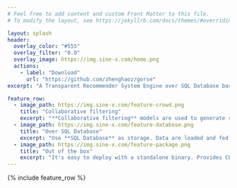 ```yaml
---
# Feel free to add content and custom Front Matter to this file.
# To modify the layout, see https://jekyllrb.com/docs/themes/#overriding-theme-defaults

layout: splash
header:
  overlay_color: "#555"
  overlay_filter: "0.0"
  overlay_image: https://img.sine-x.com/home.png
  actions:
    - label: "Download"
      url: "https://github.com/zhenghaoz/gorse"
excerpt: "A Transparent Recommender System Engine over SQL Database based on Collaborative Filtering written in Go."

feature_row:
  - image_path: https://img.sine-x.com/feature-crowd.png
    title: "Collaborative filtering"
    excerpt: "**Collaborative filtering** models are used to generate recommendation. Models includes matrix factorization, k nearest neighbor, slope one and co-clustering."
  - image_path: https://img.sine-x.com/feature-database.png
    title: "Over SQL Database"
    excerpt: "Use **SQL Database** as storage. Data are loaded and fed to the model automatically. Recommendations are generated and cached in database."
  - image_path: https://img.sine-x.com/feature-package.png
    title: "Out of the box"
    excerpt: "It's easy to deploy with a standalone binary. Provides CLI tools and RPC interfaces. Recommender system could be built without coding."
---
```

{% include feature_row %}
